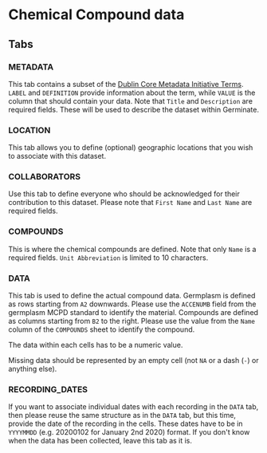 # Chemical Compound data

## Tabs

### METADATA
This tab contains a subset of the [Dublin Core Metadata Initiative Terms](https://www.dublincore.org/specifications/dublin-core/dcmi-terms/). `LABEL` and `DEFINITION` provide information about the term, while `VALUE` is the column that should contain your data.
Note that `Title` and `Description` are required fields. These will be used to describe the dataset within Germinate.

### LOCATION
This tab allows you to define (optional) geographic locations that you wish to associate with this dataset.

### COLLABORATORS
Use this tab to define everyone who should be acknowledged for their contribution to this dataset. Please note that `First Name` and `Last Name` are required fields.

### COMPOUNDS
This is where the chemical compounds are defined. Note that only `Name` is a required fields. `Unit Abbreviation` is limited to 10 characters.

### DATA
This tab is used to define the actual compound data. Germplasm is defined as rows starting from `A2` downwards. Please use the `ACCENUMB` field from the germplasm MCPD standard to identify the material. Compounds are defined as columns starting from `B2` to the right. Please use the value from the `Name` column of the `COMPOUNDS` sheet to identify the compound.

The data within each cells has to be a numeric value.

Missing data should be represented by an empty cell (not `NA` or a dash (`-`) or anything else).

### RECORDING_DATES

If you want to associate individual dates with each recording in the `DATA` tab, then please reuse the same structure as in the `DATA` tab, but this time, provide the date of the recording in the cells. These dates have to be in `YYYYMMDD` (e.g. 20200102 for January 2nd 2020) format. If you don't know when the data has been collected, leave this tab as it is.